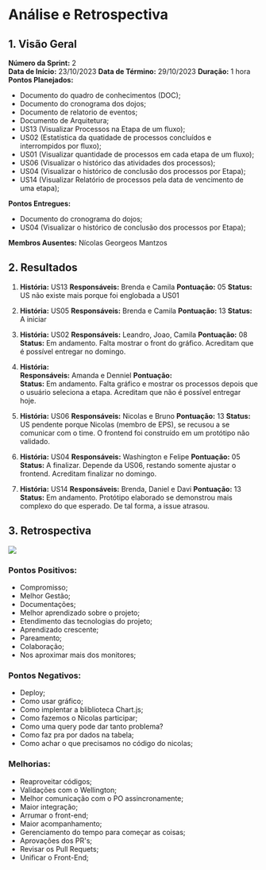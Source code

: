 # Análise e Retrospectiva

## 1. Visão Geral
**Número da Sprint:** 2  
**Data de Início:** 23/10/2023 
**Data de Término:** 29/10/2023 
**Duração:** 1 hora 
**Pontos Planejados:** 
* Documento do quadro de conhecimentos (DOC);
* Documento do cronograma dos dojos;
* Documento de relatorio de eventos;
* Documento de Arquitetura;
* US13 (Visualizar Processos na Etapa de um fluxo);
* US02 (Estatística da quatidade de processos concluídos e interrompidos por fluxo);
* US01 (Visualizar quantidade de processos em cada etapa de um fluxo);
* US06 (Visualizar o histórico das atividades dos processos);
* US04 (Visualizar o histórico de conclusão dos processos por Etapa);
* US14 (Visualizar Relatório de processos pela data de vencimento de uma etapa);

**Pontos Entregues:**
* Documento do cronograma do dojos;
* US04 (Visualizar o histórico de conclusão dos processos por Etapa);

**Membros Ausentes:** Nícolas Georgeos Mantzos

## 2. Resultados
1. **História:** US13
**Responsáveis:** Brenda e Camila
**Pontuação:**  05
**Status:** US não existe mais porque foi englobada a US01

1. **História:** US05
**Responsáveis:** Brenda e Camila
**Pontuação:** 13
**Status:** A iniciar

1. **História:** US02
**Responsáveis:** Leandro, Joao, Camila 
**Pontuação:** 08
**Status:** Em andamento. Falta mostrar o front do gráfico. Acreditam que é possível entregar no domingo.

1. **História:**   
**Responsáveis:** Amanda e Denniel
**Pontuação:**  
**Status:** Em andamento. Falta gráfico e mostrar os processos depois que o usuário seleciona a etapa. Acreditam que não é possível entregar hoje.

1. **História:** US06
**Responsáveis:** Nicolas e Bruno
**Pontuação:**  13
**Status:** US pendente porque Nicolas (membro de EPS), se recusou a se comunicar com o time. O frontend foi construído em um protótipo não validado. 

1. **História:**  US04
**Responsáveis:** Washington e Felipe
**Pontuação:**  05
**Status:** A finalizar. Depende da US06, restando somente ajustar o frontend. Acreditam finalizar no domingo.

1. **História:** US14
**Responsáveis:** Brenda, Daniel e Davi
**Pontuação:** 13
**Status:** Em andamento. Protótipo elaborado se demonstrou mais complexo do que esperado. De tal forma, a issue atrasou.

## 3. Retrospectiva

![](https://hackmd.io/_uploads/BJ_pP9ZM6.png)

### Pontos Positivos:
* Compromisso;
* Melhor Gestão;
* Documentações;
* Melhor aprendizado sobre o projeto;
* Etendimento das tecnologias do projeto;
* Aprendizado crescente;
* Pareamento;
* Colaboração;
* Nos aproximar mais dos monitores;

### Pontos Negativos:
* Deploy;
* Como usar gráfico;
* Como implentar a bliblioteca Chart.js;
* Como fazemos o Nicolas participar;
* Como uma query pode dar tanto problema?
* Como faz pra por dados na tabela;
* Como achar o que precisamos no código do nicolas;

### Melhorias:
* Reaproveitar códigos;
* Validações com o Wellington;
* Melhor comunicação com o PO assincronamente;
* Maior integração;
* Arrumar o front-end;
* Maior acompanhamento;
* Gerenciamento do tempo para começar as coisas;
* Aprovações dos PR's;
* Revisar os Pull Requets;
* Unificar o Front-End;
